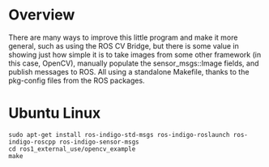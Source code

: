 # Overview

There are many ways to improve this little program and make it more general, such as using the ROS CV Bridge, but there is some value in showing just how simple it is to take images from some other framework (in this case, OpenCV), manually populate the sensor_msgs::Image fields, and publish messages to ROS. All using a standalone Makefile, thanks to the pkg-config files from the ROS packages.

# Ubuntu Linux

~~~
sudo apt-get install ros-indigo-std-msgs ros-indigo-roslaunch ros-indigo-roscpp ros-indigo-sensor-msgs 
cd ros1_external_use/opencv_example
make
~~~

